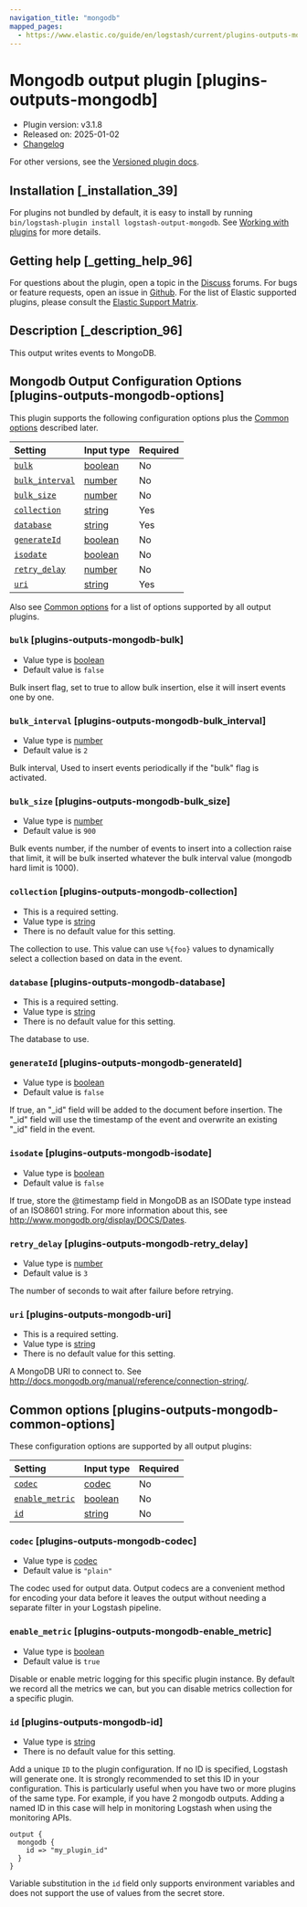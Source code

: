 ```yaml
---
navigation_title: "mongodb"
mapped_pages:
  - https://www.elastic.co/guide/en/logstash/current/plugins-outputs-mongodb.html
---
```


# Mongodb output plugin [plugins-outputs-mongodb]

* Plugin version: v3.1.8
* Released on: 2025-01-02
* [Changelog](https://github.com/logstash-plugins/logstash-output-mongodb/blob/v3.1.8/CHANGELOG.md)

For other versions, see the [Versioned plugin docs](https://www.elastic.co/guide/en/logstash-versioned-plugins/current/output-mongodb-index.html).

## Installation [_installation_39]

For plugins not bundled by default, it is easy to install by running `bin/logstash-plugin install logstash-output-mongodb`. See [Working with plugins](https://www.elastic.co/guide/en/logstash/8.18/working-with-plugins.html) for more details.

## Getting help [_getting_help_96]

For questions about the plugin, open a topic in the [Discuss](http://discuss.elastic.co) forums. For bugs or feature requests, open an issue in [Github](https://github.com/logstash-plugins/logstash-output-mongodb). For the list of Elastic supported plugins, please consult the [Elastic Support Matrix](https://www.elastic.co/support/matrix#logstash_plugins).

## Description [_description_96]

This output writes events to MongoDB.

## Mongodb Output Configuration Options [plugins-outputs-mongodb-options]

This plugin supports the following configuration options plus the [Common options](plugins-outputs-mongodb.md#plugins-outputs-mongodb-common-options) described later.

| Setting | Input type | Required |
| :- | :- | :- |
| [`bulk`](plugins-outputs-mongodb.md#plugins-outputs-mongodb-bulk) | [boolean](value-types.md#boolean) | No |
| [`bulk_interval`](plugins-outputs-mongodb.md#plugins-outputs-mongodb-bulk_interval) | [number](value-types.md#number) | No |
| [`bulk_size`](plugins-outputs-mongodb.md#plugins-outputs-mongodb-bulk_size) | [number](value-types.md#number) | No |
| [`collection`](plugins-outputs-mongodb.md#plugins-outputs-mongodb-collection) | [string](value-types.md#string) | Yes |
| [`database`](plugins-outputs-mongodb.md#plugins-outputs-mongodb-database) | [string](value-types.md#string) | Yes |
| [`generateId`](plugins-outputs-mongodb.md#plugins-outputs-mongodb-generateId) | [boolean](value-types.md#boolean) | No |
| [`isodate`](plugins-outputs-mongodb.md#plugins-outputs-mongodb-isodate) | [boolean](value-types.md#boolean) | No |
| [`retry_delay`](plugins-outputs-mongodb.md#plugins-outputs-mongodb-retry_delay) | [number](value-types.md#number) | No |
| [`uri`](plugins-outputs-mongodb.md#plugins-outputs-mongodb-uri) | [string](value-types.md#string) | Yes |

Also see [Common options](plugins-outputs-mongodb.md#plugins-outputs-mongodb-common-options) for a list of options supported by all output plugins.

### `bulk` [plugins-outputs-mongodb-bulk]

* Value type is [boolean](value-types.md#boolean)
* Default value is `false`

Bulk insert flag, set to true to allow bulk insertion, else it will insert events one by one.

### `bulk_interval` [plugins-outputs-mongodb-bulk_interval]

* Value type is [number](value-types.md#number)
* Default value is `2`

Bulk interval, Used to insert events periodically if the "bulk" flag is activated.

### `bulk_size` [plugins-outputs-mongodb-bulk_size]

* Value type is [number](value-types.md#number)
* Default value is `900`

Bulk events number, if the number of events to insert into a collection raise that limit, it will be bulk inserted whatever the bulk interval value (mongodb hard limit is 1000).

### `collection` [plugins-outputs-mongodb-collection]

* This is a required setting.
* Value type is [string](value-types.md#string)
* There is no default value for this setting.

The collection to use. This value can use `%{foo}` values to dynamically select a collection based on data in the event.

### `database` [plugins-outputs-mongodb-database]

* This is a required setting.
* Value type is [string](value-types.md#string)
* There is no default value for this setting.

The database to use.

### `generateId` [plugins-outputs-mongodb-generateId]

* Value type is [boolean](value-types.md#boolean)
* Default value is `false`

If true, an "\_id" field will be added to the document before insertion. The "\_id" field will use the timestamp of the event and overwrite an existing "\_id" field in the event.

### `isodate` [plugins-outputs-mongodb-isodate]

* Value type is [boolean](value-types.md#boolean)
* Default value is `false`

If true, store the @timestamp field in MongoDB as an ISODate type instead of an ISO8601 string. For more information about this, see <http://www.mongodb.org/display/DOCS/Dates>.

### `retry_delay` [plugins-outputs-mongodb-retry_delay]

* Value type is [number](value-types.md#number)
* Default value is `3`

The number of seconds to wait after failure before retrying.

### `uri` [plugins-outputs-mongodb-uri]

* This is a required setting.
* Value type is [string](value-types.md#string)
* There is no default value for this setting.

A MongoDB URI to connect to. See <http://docs.mongodb.org/manual/reference/connection-string/>.

## Common options [plugins-outputs-mongodb-common-options]

These configuration options are supported by all output plugins:

| Setting | Input type | Required |
| :- | :- | :- |
| [`codec`](plugins-outputs-mongodb.md#plugins-outputs-mongodb-codec) | [codec](value-types.md#codec) | No |
| [`enable_metric`](plugins-outputs-mongodb.md#plugins-outputs-mongodb-enable_metric) | [boolean](value-types.md#boolean) | No |
| [`id`](plugins-outputs-mongodb.md#plugins-outputs-mongodb-id) | [string](value-types.md#string) | No |

### `codec` [plugins-outputs-mongodb-codec]

* Value type is [codec](value-types.md#codec)
* Default value is `"plain"`

The codec used for output data. Output codecs are a convenient method for encoding your data before it leaves the output without needing a separate filter in your Logstash pipeline.

### `enable_metric` [plugins-outputs-mongodb-enable_metric]

* Value type is [boolean](value-types.md#boolean)
* Default value is `true`

Disable or enable metric logging for this specific plugin instance. By default we record all the metrics we can, but you can disable metrics collection for a specific plugin.

### `id` [plugins-outputs-mongodb-id]

* Value type is [string](value-types.md#string)
* There is no default value for this setting.

Add a unique `ID` to the plugin configuration. If no ID is specified, Logstash will generate one. It is strongly recommended to set this ID in your configuration. This is particularly useful when you have two or more plugins of the same type. For example, if you have 2 mongodb outputs. Adding a named ID in this case will help in monitoring Logstash when using the monitoring APIs.

```
output {
  mongodb {
    id => "my_plugin_id"
  }
}
```

Variable substitution in the `id` field only supports environment variables and does not support the use of values from the secret store.
